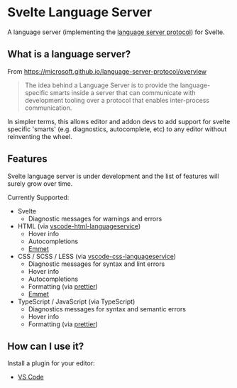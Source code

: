 # Svelte Language Server

A language server (implementing the [language server protocol](https://microsoft.github.io/language-server-protocol/))
for Svelte.

## What is a language server?

From https://microsoft.github.io/language-server-protocol/overview

> The idea behind a Language Server is to provide the language-specific smarts inside a server that can communicate with development tooling over a protocol that enables inter-process communication.

In simpler terms, this allows editor and addon devs to add support for svelte specific 'smarts' (e.g. diagnostics, autocomplete, etc) to any editor without reinventing the wheel.

## Features

Svelte language server is under development and the list of features will surely grow over time.

Currently Supported:

*   Svelte
    *   Diagnostic messages for warnings and errors
*   HTML (via [vscode-html-languageservice](https://github.com/Microsoft/vscode-html-languageservice))
    *   Hover info
    *   Autocompletions
    *   [Emmet](https://emmet.io/)
*   CSS / SCSS / LESS (via [vscode-css-languageservice](https://github.com/Microsoft/vscode-css-languageservice))
    *   Diagnostic messages for syntax and lint errors
    *   Hover info
    *   Autocompletions
    *   Formatting (via [prettier](https://github.com/prettier/prettier))
    *   [Emmet](https://emmet.io/)
*   TypeScript / JavaScript (via TypeScript)
    *   Diagnostics messages for syntax and semantic errors
    *   Hover info
    *   Formatting (via [prettier](https://github.com/prettier/prettier))

## How can I use it?

Install a plugin for your editor:

*   [VS Code](https://github.com/UnwrittenFun/svelte-vscode)
